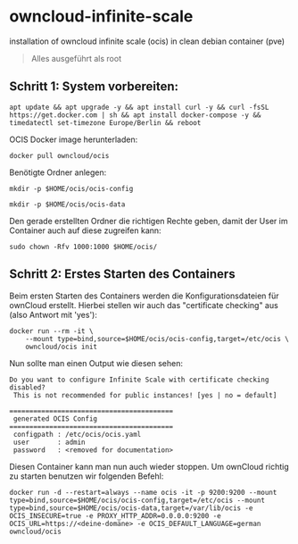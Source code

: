 # owncloud-infinite-scale
installation of owncloud infinite scale (ocis) in clean debian container (pve)

> Alles ausgeführt als root


## Schritt 1: System vorbereiten:
```
apt update && apt upgrade -y && apt install curl -y && curl -fsSL https://get.docker.com | sh && apt install docker-compose -y && timedatectl set-timezone Europe/Berlin && reboot
```

OCIS Docker image herunterladen:
```
docker pull owncloud/ocis
```

Benötigte Ordner anlegen:
```
mkdir -p $HOME/ocis/ocis-config
```
```
mkdir -p $HOME/ocis/ocis-data
```

Den gerade erstellten Ordner die richtigen Rechte geben, damit der User im Container auch auf diese zugreifen kann:
```
sudo chown -Rfv 1000:1000 $HOME/ocis/
```

## Schritt 2: Erstes Starten des Containers
Beim ersten Starten des Containers werden die Konfigurationsdateien für ownCloud erstellt. Hierbei stellen wir auch das "certificate checking" aus (also Antwort mit 'yes'):
```
docker run --rm -it \
    --mount type=bind,source=$HOME/ocis/ocis-config,target=/etc/ocis \
    owncloud/ocis init
```

Nun sollte man einen Output wie diesen sehen:
```
Do you want to configure Infinite Scale with certificate checking disabled?
 This is not recommended for public instances! [yes | no = default]

=========================================
 generated OCIS Config
=========================================
 configpath : /etc/ocis/ocis.yaml
 user       : admin
 password   : <removed for documentation>
```

Diesen Container kann man nun auch wieder stoppen. Um ownCloud richtig zu starten benutzen wir folgenden Befehl:
```
docker run -d --restart=always --name ocis -it -p 9200:9200 --mount type=bind,source=$HOME/ocis/ocis-config,target=/etc/ocis --mount type=bind,source=$HOME/ocis/ocis-data,target=/var/lib/ocis -e OCIS_INSECURE=true -e PROXY_HTTP_ADDR=0.0.0.0:9200 -e OCIS_URL=https://<deine-domäne> -e OCIS_DEFAULT_LANGUAGE=german owncloud/ocis
```










